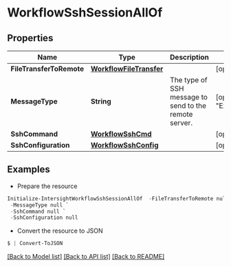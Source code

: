 # WorkflowSshSessionAllOf
## Properties

Name | Type | Description | Notes
------------ | ------------- | ------------- | -------------
**FileTransferToRemote** | [**WorkflowFileTransfer**](WorkflowFileTransfer.md) |  | [optional] 
**MessageType** | **String** | The type of SSH message to send to the remote server. | [optional] [default to "ExecuteCommand"]
**SshCommand** | [**WorkflowSshCmd**](WorkflowSshCmd.md) |  | [optional] 
**SshConfiguration** | [**WorkflowSshConfig**](WorkflowSshConfig.md) |  | [optional] 

## Examples

- Prepare the resource
```powershell
Initialize-IntersightWorkflowSshSessionAllOf  -FileTransferToRemote null `
 -MessageType null `
 -SshCommand null `
 -SshConfiguration null
```

- Convert the resource to JSON
```powershell
$ | Convert-ToJSON
```

[[Back to Model list]](../README.md#documentation-for-models) [[Back to API list]](../README.md#documentation-for-api-endpoints) [[Back to README]](../README.md)

